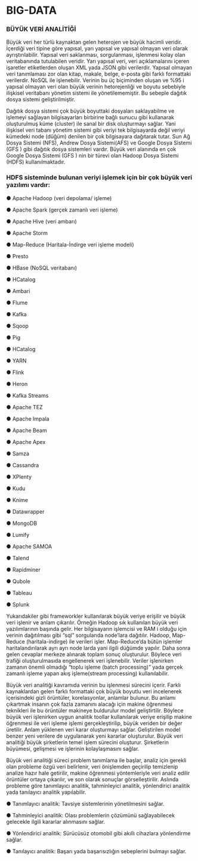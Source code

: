 # BIG-DATA

### BÜYÜK VERİ ANALİTİĞİ

  Büyük veri her türlü kaynaktan gelen heterojen ve büyük hacimli veridir. İçerdiği veri tipine göre yapısal, yarı yapısal ve yapısal olmayan veri olarak ayrıştırılabilir. Yapısal veri saklanması,
sorgulanması, işlenmesi kolay olan veritabanında tutulabilen veridir. Yarı yapısal veri, veri açıklamalarını içeren işaretler etiketlerden oluşan XML yada JSON gibi verilerdir. Yapısal
olmayan veri tanımlaması zor olan kitap, makale, belge, e-posta gibi farklı formattaki verilerdir. NoSQL ile işlenebilir. Verinin bu üç biçiminden oluşan ve %95 i yapısal olmayan veri olan
büyük verinin hetorejenliği ve boyutu sebebiyle ilişkisel veritabanı yönetim sistemi ile yönetilememiştir. Bu sebeple dağıtık dosya sistemi geliştirilmiştir.
  
  Dağıtık dosya sistemi çok büyük boyuttaki dosyaları saklayabilme ve işlemeyi sağlayan bilgisayarları birbirine bağlı sunucu gibi kullanarak oluşturulmuş küme (cluster) ile sanal bir disk
oluşturmayı sağlar. Yani ilişkisel veri tabanı yönetim sistemi gibi veriyi tek bilgisayarda değil veriyi kümedeki node (düğüm) denilen bir çok bilgisayara dağıtarak tutar.
Sun Ağ Dosya Sistemi (NFS), Andrew Dosya Sistemi(AFS) ve Google Dosya Sistemi (GFS ) gibi dağıtık dosya sistemleri vardır. Büyük veri alanında en çok Google Dosya Sistemi (GFS )
nin bir türevi olan Hadoop Dosya Sistemi (HDFS) kullanılmaktadır.

### HDFS sisteminde bulunan veriyi işlemek için bir çok büyük veri yazılımı vardır:

●  Apache Hadoop (veri depolama/ işleme)

●  Apache Spark (gerçek zamanlı veri işleme)

●  Apache Hive (veri ambarı)

●  Apache Storm

●  Map-Reduce (Haritala-İndirge veri işleme modeli)

●  Presto

●  HBase (NoSQL veritabanı)

●  HCatalog

●  Ambari

●  Flume

●  Kafka

●  Sqoop

●  Pig

●  HCatalog

●  YARN

●  Flink

●  Heron

●  Kafka Streams

●  Apache TEZ

●  Apache Impala

●  Apache Beam

●  Apache Apex

●  Samza

●  Cassandra

●  XPlenty

●  Kudu

●  Knime

●  Datawrapper

●  MongoDB

●  Lumify

●  Apache SAMOA

●  Talend

●  Rapidminer

●  Qubole

●  Tableau

●  Splunk

  Yukarıdakiler gibi frameworkler kullanılarak büyük veriye erişilir ve büyük veri işlenir ve anlam çıkarılır. Örneğin Hadoop sık kullanılan büyük veri yazılımlarının başında gelir. Her bilgisayarın
işlemcisi ve RAM i olduğu için verinin dağıtılması gibi “sql” sorgularıda node’lara dağıtılır. Hadoop, Map-Reduce (haritala-indirge) ile verileri işler. Map-Reduce’da bütün işlemler
haritalandırılarak ayrı ayrı node larda yani ilgili düğümde yapılır. Daha sonra gelen cevaplar merkeze alınarak toplam sonuç oluşturulur. Böylece veri trafiği oluşturulmasıda engellenerek
veri işlenebilir. Veriler işlenirken zamanın önemli olmadığı “toplu işleme (batch processing)” yada gerçek zamanlı işleme yapan akış işleme(stream processing) kullanılabilir.
  
Büyük veri analitiği kavramıda verinin bu işlenmesi sürecini içerir. Farklı kaynaklardan gelen farklı formattaki çok büyük boyutlu veri incelenerek içerisindeki gizli örüntüler, korelasyonlar,
anlamlar bulunur. Bu anlamı çıkartmak insanın çok fazla zamanını alacağı için makine öğrenmesi teknikleri ile bu örüntüler makineye buldurulur model geliştirtilir. Böylece büyük veri işlenirken uygun analitik toollar kullanılarak veriye erişilip makine öğrenmesi ile veri işleme
işlemi gerçekleştirilip, büyük veriden bir değer üretilir. Anlam yüklenen veri karar oluşturmayı sağlar. Geliştirilen model benzer yeni verilere de uygulanarak yeni kararlar oluşturulur.
Büyük veri analitiği büyük şirketlerin temel işlem sürecini oluşturur. Şirketlerin büyümesi, gelişmesi ve işlerinin kolaylaşmasını sağlar.

  Büyük veri analitiği süreci problem tanımlama ile başlar, analiz için gerekli olan probleme özgü veri belirlenir, veri önişlemden geçirilip temizlenip analize hazır hale getirilir, makine öğrenmesi yöntemleriyle veri analiz edilir örüntüler ortaya çıkarılır, ve son olarak sonuçlar görselleştirilir. Aslında probleme göre tanımlayıcı analitik, tahminleyici analitik, yönlendirici analitik yada tanılayıcı analitik yapılabilir.

● Tanımlayıcı analitik: Tavsiye sistemlerinin yönetilmesini sağlar.

● Tahminleyici analitik: Olası problemlerin çözümünü sağlayabilecek gelecekle ilgili kararlar alınmasını sağlar.

● Yönlendirici analitik: Sürücüsüz otomobil gibi akıllı cihazlara yönlendirme sağlar.

● Tanılayıcı analitik: Başarı yada başarısızlığın sebeplerini bulmayı sağlar.
